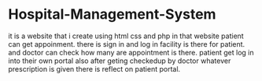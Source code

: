# Hospital-Management-System
it is a website that i create using html css and php in that website patient can get appoinment. there is sign in and log in facility is there for patient. and doctor can check how many are appointment is there. patient get log in into their own portal also after geting checkedup by doctor whatever prescription is given there is reflect on patient portal.
